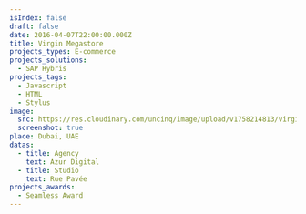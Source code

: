 ```yaml
---
isIndex: false
draft: false
date: 2016-04-07T22:00:00.000Z
title: Virgin Megastore
projects_types: E-commerce
projects_solutions:
  - SAP Hybris
projects_tags:
  - Javascript
  - HTML
  - Stylus
image:
  src: https://res.cloudinary.com/uncinq/image/upload/v1758214813/virgin_y16f99.png
  screenshot: true
place: Dubai, UAE
datas:
  - title: Agency
    text: Azur Digital
  - title: Studio
    text: Rue Pavée
projects_awards:
  - Seamless Award
---
```

